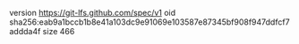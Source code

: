 version https://git-lfs.github.com/spec/v1
oid sha256:eab9a1bccb1b8e41a103dc9e91069e103587e87345bf908f947ddfcf7addda4f
size 466
